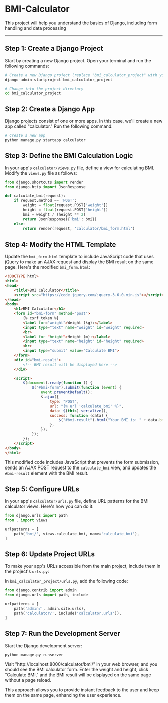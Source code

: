 # BMI-Calculator
 This project will help you understand the basics of Django, including form handling and data processing

 -----
## Step 1: Create a Django Project

Start by creating a new Django project. Open your terminal and run the following commands:

```bash
# Create a new Django project (replace "bmi_calculator_project" with your preferred project name)
django-admin startproject bmi_calculator_project

# Change into the project directory
cd bmi_calculator_project
```

## Step 2: Create a Django App

Django projects consist of one or more apps. In this case, we'll create a new app called "calculator." Run the following command:

```bash
# Create a new app
python manage.py startapp calculator
```

## Step 3: Define the BMI Calculation Logic

In your app's `calculator/views.py` file, define a view for calculating BMI. Modify the `views.py` file as follows:

```python
from django.shortcuts import render
from django.http import JsonResponse

def calculate_bmi(request):
    if request.method == 'POST':
        weight = float(request.POST['weight'])
        height = float(request.POST['height'])
        bmi = weight / (height ** 2)
        return JsonResponse({'bmi': bmi})
    else:
        return render(request, 'calculator/bmi_form.html')
```

## Step 4: Modify the HTML Template

Update the `bmi_form.html` template to include JavaScript code that uses jQuery to make an AJAX request and display the BMI result on the same page. Here's the modified `bmi_form.html`:

```html
<!DOCTYPE html>
<html>
<head>
    <title>BMI Calculator</title>
    <script src="https://code.jquery.com/jquery-3.6.0.min.js"></script>
</head>
<body>
    <h1>BMI Calculator</h1>
    <form id="bmi-form" method="post">
        {% csrf_token %}
        <label for="weight">Weight (kg):</label>
        <input type="text" name="weight" id="weight" required>
        <br>
        <label for "height">Height (m):</label>
        <input type="text" name="height" id="height" required>
        <br>
        <input type="submit" value="Calculate BMI">
    </form>
    <div id="bmi-result">
        <!-- BMI result will be displayed here -->
    </div>

    <script>
        $(document).ready(function () {
            $("#bmi-form").submit(function (event) {
                event.preventDefault();
                $.ajax({
                    type: "POST",
                    url: "{% url 'calculate_bmi' %}",
                    data: $(this).serialize(),
                    success: function (data) {
                        $("#bmi-result").html("Your BMI is: " + data.bmi.toFixed(2));
                    },
                });
            });
        });
    </script>
</body>
</html>
```

This modified code includes JavaScript that prevents the form submission, sends an AJAX POST request to the `calculate_bmi` view, and updates the `#bmi-result` element with the BMI result.

## Step 5: Configure URLs

In your app's `calculator/urls.py` file, define URL patterns for the BMI calculator views. Here's how you can do it:

```python
from django.urls import path
from . import views

urlpatterns = [
    path('bmi/', views.calculate_bmi, name='calculate_bmi'),
]
```

## Step 6: Update Project URLs

To make your app's URLs accessible from the main project, include them in the project's `urls.py`:

In `bmi_calculator_project/urls.py`, add the following code:

```python
from django.contrib import admin
from django.urls import path, include

urlpatterns = [
    path('admin/', admin.site.urls),
    path('calculator/', include('calculator.urls')),
]
```

## Step 7: Run the Development Server

Start the Django development server:

```bash
python manage.py runserver
```

Visit "http://localhost:8000/calculator/bmi/" in your web browser, and you should see the BMI calculator form. Enter the weight and height, click "Calculate BMI," and the BMI result will be displayed on the same page without a page reload.

This approach allows you to provide instant feedback to the user and keep them on the same page, enhancing the user experience.
